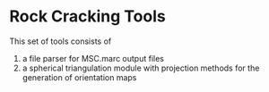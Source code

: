 # Rock Cracking Tools #

This set of tools consists of

1. a file parser for MSC.marc output files
2. a spherical triangulation module with projection methods for the generation of orientation maps

